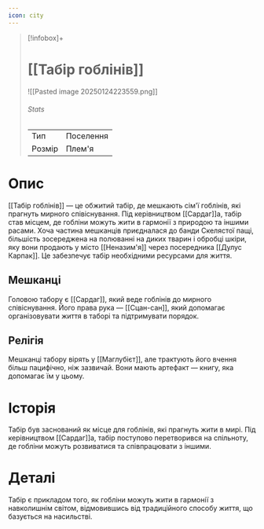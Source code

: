 ```yaml
---
icon: city
---
```

>[!infobox]+
># [[Табір гоблінів]]
>![[Pasted image 20250124223559.png]]
>###### Stats
>|     |     |
>| --- | --- |
>|   Тип  | Поселення     |
>|   Розмір  | Плем'я     |


# Опис

[[Табір гоблінів]] — це обжитий табір, де мешкають сім'ї гоблінів, які прагнуть мирного співіснування. Під керівництвом [[Сардаг]]а, табір став місцем, де гобліни можуть жити в гармонії з природою та іншими расами. Хоча частина мешканців приєдналася до банди Скелястої пащі, більшість зосереджена на полюванні на диких тварин і обробці шкіри, яку вони продають у місто [[Неназим'я]] через посередника [[Дулус Карпак]]. Це забезпечує табір необхідними ресурсами для життя.

## Мешканці

Головою табору є [[Сардаг]], який веде гоблінів до мирного співіснування. Його права рука — [[Сцан-сан]], який допомагає організовувати життя в таборі та підтримувати порядок.

## Релігія

Мешканці табору вірять у [[Маглубієт]], але трактують його вчення більш пацифічно, ніж зазвичай. Вони мають артефакт — книгу, яка допомагає їм у цьому.

# Історія

Табір був заснований як місце для гоблінів, які прагнуть жити в мирі. Під керівництвом [[Сардаг]]а, табір поступово перетворився на спільноту, де гобліни можуть розвиватися та співпрацювати з іншими.

# Деталі

Табір є прикладом того, як гобліни можуть жити в гармонії з навколишнім світом, відмовившись від традиційного способу життя, що базується на насильстві.